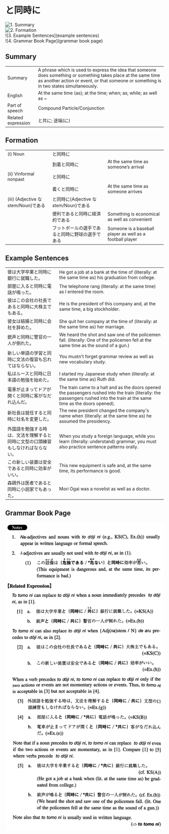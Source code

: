 # と同時に

![1. Summary](summary)<br>
![2. Formation](formation)<br>
![3. Example Sentences](example sentences)<br>
![4. Grammar Book Page](grammar book page)<br>


## Summary

<table><tr>   <td>Summary</td>   <td>A phrase which is used to express the idea that someone does something or something takes place at the same time as another action or event, or that someone or something is in two states simultaneously.</td></tr><tr>   <td>English</td>   <td>At the same time (as); at the time; when; as; while; as well as ~</td></tr><tr>   <td>Part of speech</td>   <td>Compound Particle/Conjunction</td></tr><tr>   <td>Related expression</td>   <td>と共に; 途端(に)</td></tr></table>

## Formation

<table class="table"><tbody><tr class="tr head"><td class="td"><span class="numbers">(i)</span> <span class="bold">Noun</span></td><td class="td"><span class="concept">と同時に</span></td><td class="td"></td></tr><tr class="tr"><td class="td"></td><td class="td"><span>到着</span><span class="concept">と同時に</span></td><td class="td"><span>At the same time as someone’s arrival</span></td></tr><tr class="tr head"><td class="td"><span class="numbers">(ii)</span> <span class="bold">Vinformal nonpast</span></td><td class="td"><span class="concept">と同時に</span></td><td class="td"></td></tr><tr class="tr"><td class="td"></td><td class="td"><span>着く</span><span class="concept">と同時に</span></td><td class="td"><span>At the same time as someone arrives</span></td></tr><tr class="tr head"><td class="td"><span class="numbers">(iii)</span> <span class="bold">{Adjective な stem/Noun}である</span></td><td class="td"><span class="concept">と同時に</span><span>{Adjective な stem/Noun}である</span></td><td class="td"></td></tr><tr class="tr"><td class="td"></td><td class="td"><span>便利である</span><span class="concept">と同時に</span><span>経済的である</span></td><td class="td"><span>Something is economical as well as convenient</span></td></tr><tr class="tr"><td class="td"></td><td class="td"><span>フットボールの選手である</span><span class="concept">と同時に</span><span>野球の選手である</span></td><td class="td"><span>Someone is a baseball player as well as a football player</span></td></tr></tbody></table>

## Example Sentences

<table><tr>   <td>彼は大学卒業と同時に銀行に就職した。</td>   <td>He got a job at a bank at the time of (literally: at the same time as) his graduation from college.</td></tr><tr>   <td>部屋に入ると同時に電話が鳴った。</td>   <td>The telephone rang (literally: at the same time) as I entered the room.</td></tr><tr>   <td>彼はこの会社の社長であると同時に大株主でもある。</td>   <td>He is the president of this company and, at the same time, a big stockholder.</td></tr><tr>   <td>彼女は結婚と同時に会社を辞めた。</td>   <td>She quit her company at the time of (literally: at the same time as) her marriage.</td></tr><tr>   <td>銃声と同時に警官の一人が倒れた。</td>   <td>We heard the shot and saw one of the policemen fall. (literally: One of the policemen fell at the same time as the sound of a gun.)</td></tr><tr>   <td>新しい単語の学習と同時に文法の復習も忘れてはならない。</td>   <td>You mustn't forget grammar review as well as new vocabulary study.</td></tr><tr>   <td>私はルースと同時に日本語の勉強を始めた。</td>   <td>I started my Japanese study when (literally: at the same time as) Ruth did.</td></tr><tr>   <td>電車が止まってドアが開くと同時に客がなだれ込んだ。</td>   <td>The train came to a halt and as the doors opened the passengers rushed into the train (literally: the passengers rushed into the train at the same time as the doors opened).</td></tr><tr>   <td>新社長は就任すると同時に社名を変更した。</td>   <td>The new president changed the company's name when (literally: at the same time as) he assumed the presidency.</td></tr><tr>   <td>外国語を勉強する時は、文法を理解すると同時に文型の口頭練習もしなければならない。</td>   <td>When you study a foreign language, while you learn (literally: understand) grammar, you must also practice sentence patterns orally.</td></tr><tr>   <td>この新しい装置は安全であると同時に効率がいい。</td>   <td>This new equipment is safe and, at the same time, its performance is good.</td></tr><tr>   <td>森鷗外は医者であると同時に小説家でもあった。</td>   <td>Mori Ogai was a novelist as well as a doctor.</td></tr></table>

## Grammar Book Page

![](../img/Intermediateと同時に.png)

